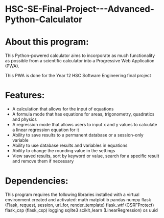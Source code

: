 # HSC-SE-Final-Project---Advanced-Python-Calculator

# About this program:
This Python-powered calculator aims to incorporate as much functionality as possible from a scientific calculator into a Progressive Web Application (PWA).

This PWA is done for the Year 12 HSC Software Engineering final project

# Features:
- A calculation that allows for the input of equations
- A formula mode that has equations for areas, trigonometry, quadratics and physics
- A regression mode that allows users to input x and y values to calculate a linear regression equation for it
- Ability to save results to a permanent database or a session-only variable
- Ability to use database results and variables in equations
- Ability to change the rounding value in the settings
- View saved results, sort by keyword or value, search for a specific result and remove them if necessary

# Dependencies:
This program requires the following libraries installed with a virtual environment created and activated:
math
matplotlib
pandas
numpy
flask (Flask, request, session, url_for, render_template)
flask_wtf (CSRFProtect)
flask_csp (flask_csp)
logging
sqlite3
scikit_learn (LinearRegression)
os
uuid
